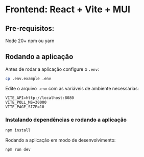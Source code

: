 # Frontend: React + Vite + MUI

## Pre-requisitos:

Node 20+
npm ou yarn

## Rodando a aplicação

Antes de rodar a aplicação configure o `.env`:

```zsh
cp .env.example .env

```
Edite o arquivo `.env` com as variáveis de ambiente necessárias:

```env
VITE_API=http://localhost:8080
VITE_POLL_MS=30000
VITE_PAGE_SIZE=10
```
### Instalando dependências e rodando a aplicação

```zsh
npm install
```

Rodando a aplicação em modo de desenvolvimento:

```zsh
npm run dev
```
